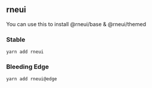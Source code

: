 ## rneui

You can use this to install @rneui/base & @rneui/themed

### Stable

    yarn add rneui

### Bleeding Edge

    yarn add rneui@edge
